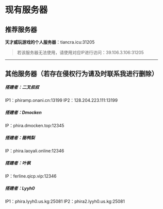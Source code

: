 # 现有服务器
## 推荐服务器

**天才威玩游戏的个人服务器**：tiancra.icu:31205
> 若该服务器无法使用，请使用对应IP进行访问：39.106.3.106:31205

---
## 其他服务器（若存在侵权行为请及时联系我进行删除）
##### 搭建者：二叉叔叔

IP1：phiramp.onani.cn:13199
IP2：128.204.223.111:13199
##### 搭建者：Dmocken

IP：phira.dmocken.top:12345
##### 搭建者：酪鸭梨

IP：phira.laoyali.online:12346
##### 搭建者：叶枫
IP：ferline.qicp.vip:12346

##### 搭建者：Lyyh0
IP1：phira.lyyh0.us.kg:25081
IP2：phira2.lyyh0.us.kg:25081